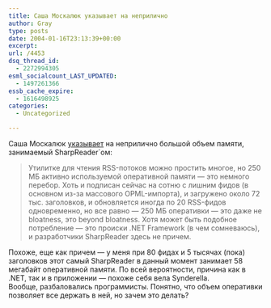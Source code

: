 ```yaml
---
title: Саша Москалюк указывает на неприлично
author: Gray
type: posts
date: 2004-01-16T23:13:39+00:00
excerpt:
url: /4453
dsq_thread_id:
  - 2272994305
esml_socialcount_LAST_UPDATED:
  - 1497261366
essb_cache_expire:
  - 1616498925
categories:
  - Uncategorized

---
```








Саша Москалюк <a href="http://www.livejournal.com/users/alexmoskalyuk/119539.html" target="_blank">указывает</a> на неприлично большой объем памяти, занимаемый SharpReader\`ом:

> Утилитке для чтения RSS-потоков можно простить многое, но 250 МБ активно используемой оперативной памяти &#8212; это немного перебор. Хоть и подписан сейчас на сотню с лишним фидов (в основном из-за массового OPML-импорта), и загружено около 72 тыс. заголовков, и обновляется иногда по 20 RSS-фидов одновременно, но все равно &#8212; 250 МБ оперативки &#8212; это даже не bloatness, это beyond bloatness. Хотя может быть подобное потребление &#8212; это происки .NET Framework (в чем сомневаюсь), и разработчики SharpReader здесь не причем.

Похоже, еще как причем &#8212; у меня при 80 фидах и 5 тысячах (пока) заголовков этот самый SharpReader в данный момент занимает 58 мегабайт оперативной памяти. По всей вероятности, причина как в .NET, так и в приложении &#8212; похоже себя вела Synderella.  
Вообще, разбаловались программисты. Понятно, что объем оперативки позволяет все держать в ней, но зачем это делать?